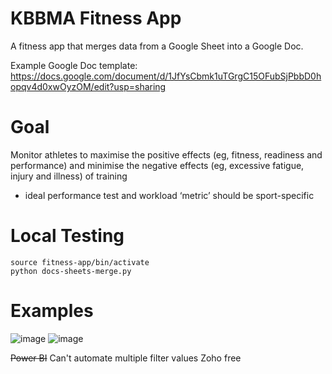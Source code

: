 # KBBMA Fitness App

A fitness app that merges data from a Google Sheet into a Google Doc.

Example Google Doc template: https://docs.google.com/document/d/1JfYsCbmk1uTGrgC15OFubSjPbbD0hopqv4d0xwOyzOM/edit?usp=sharing

# Goal
Monitor athletes to maximise the positive effects (eg, fitness, readiness and performance) and minimise the negative effects (eg, excessive fatigue, injury and illness) of training
- ideal performance test and workload ‘metric’ should be sport-specific

# Local Testing
```
source fitness-app/bin/activate
python docs-sheets-merge.py
```

# Examples
![image](https://user-images.githubusercontent.com/70655743/120419803-1fd81200-c331-11eb-9a71-23aa430653e1.png)
![image](https://user-images.githubusercontent.com/70655743/120420137-c58b8100-c331-11eb-9c80-961f7c3f1a19.png)

~~Power BI~~ Can't automate multiple filter values
Zoho free
